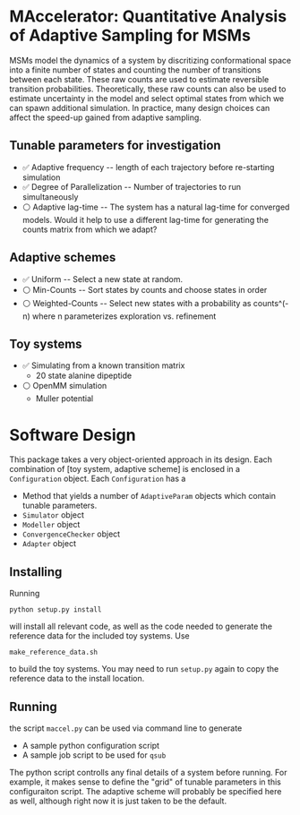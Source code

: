 MAccelerator: Quantitative Analysis of Adaptive Sampling for MSMs
==================================================================

MSMs model the dynamics of a system by discritizing conformational space
into a finite number of states and counting the number of transitions between
each state. These raw counts are used to estimate reversible transition
probabilities. Theoretically, these raw counts can also be used to estimate
uncertainty in the model and select optimal states from which we can spawn
additional simulation. In practice, many design choices can affect the
speed-up gained from adaptive sampling.

## Tunable parameters for investigation
 - :white_check_mark: Adaptive frequency -- length of each trajectory before
                      re-starting simulation
 - :white_check_mark: Degree of Parallelization -- Number of trajectories
                      to run simultaneously
 - :white_circle:     Adaptive lag-time -- The system has a natural lag-time
                      for converged models. Would it help to use a different
                      lag-time for generating the counts matrix from which
                      we adapt?

## Adaptive schemes
 - :white_check_mark: Uniform -- Select a new state at random.
 - :white_circle:     Min-Counts -- Sort states by counts and choose states
                      in order
 - :white_circle:     Weighted-Counts -- Select new states with a probability
                      as counts^(-n) where n parameterizes exploration vs.
                      refinement

## Toy systems
 - :white_check_mark: Simulating from a known transition matrix
    - 20 state alanine dipeptide
 - :white_circle:     OpenMM simulation
    - Muller potential


# Software Design

This package takes a very object-oriented approach in its design. Each
combination of [toy system, adaptive scheme] is enclosed in a 
`Configuration` object. Each `Configuration` has a

- Method that yields a number of `AdaptiveParam`
  objects which contain tunable parameters.
- `Simulator` object
- `Modeller` object
- `ConvergenceChecker` object
- `Adapter` object

## Installing

Running
```
python setup.py install
```
will install all relevant code, as well as the code needed to generate
the reference data for the included toy systems. Use
```
make_reference_data.sh
```
to build the toy systems. You may need to run `setup.py` again to
copy the reference data to the install location.

## Running
the script `maccel.py` can be used via command line to generate

- A sample python configuration script
- A sample job script to be used for `qsub`

The python script controlls any final details of a system before running.
For example, it makes sense to define the "grid" of tunable parameters
in this configuraiton script. The adaptive scheme will probably be
specified here as well, although right now it is just taken to be the default.
